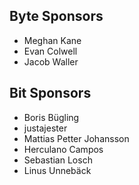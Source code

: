 ## Byte Sponsors

- Meghan Kane
- Evan Colwell
- Jacob Waller

## Bit Sponsors

- Boris Bügling
- justajester
- Mattias Petter Johansson
- Herculano Campos
- Sebastian Losch
- Linus Unnebäck
